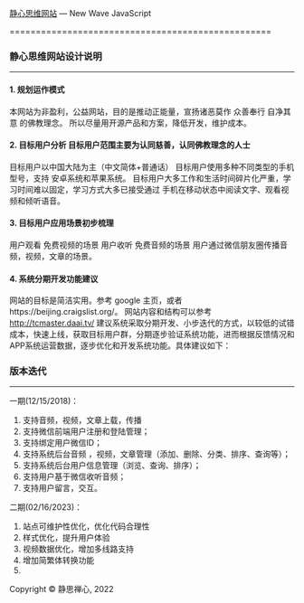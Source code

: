 [静心思维网站](https://jingsizen.com/) — New Wave JavaScript

==================================================

### 静心思维网站设计说明
---------------------

#### 1. 规划运作模式
本网站为非盈利，公益网站，目的是推动正能量，宣扬诸恶莫作 众善奉行 自净其意 的佛教理念。
所以尽量用开源产品和方案，降低开发，维护成本。

#### 2. 目标用户分析 目标用户范围主要为认同慈善，认同佛教理念的人士
目标用户以中国大陆为主（中文简体+普通话）
目标用户使用多种不同类型的手机型号，支持 安卓系统和苹果系统。
目标用户大多工作和生活时间碎片化严重，学习时间难以固定，学习方式大多已接受通过
手机在移动状态中阅读文字、观看视频和倾听语音。

#### 3. 目标用户应用场景初步梳理
用户观看 免费视频的场景
用户收听 免费音频的场景
用户通过微信朋友圈传播音频，视频，文章的场景。

#### 4. 系统分期开发功能建议
网站的目标是简洁实用。参考 google 主页，或者https://beijing.craigslist.org/。
网站内容和结构可以参考 http://tcmaster.daai.tv/
建议系统采取分期开发、小步迭代的方式，以较低的试错成本，快速上线，获取目标用户群，分期逐步验证系统功能，进而根据反馈情况和APP系统运营数据，逐步优化和开发系统功能。具体建议如下：


### 版本迭代
-----------

一期(12/15/2018)：
1. 支持音频，视频，文章上载，传播
2. 支持微信前端用户注册和登陆管理；
3. 支持绑定用户微信ID；
4. 支持系统后台音频 ，视频，文章管理（添加、删除、分类、排序、查询等）；
5. 支持系统后台用户信息管理（浏览、查询、排序）；
6. 支持用户基于微信收听音频；
7. 支持用户留言，交互。

二期(02/16/2023)：
1. 站点可维护性优化，优化代码合理性
2. 样式优化，提升用户体验
3. 视频数据优化，增加多线路支持
4. 增加简繁体转换功能
5. 




<p>Copyright &copy; 静思禅心, 2022 </p>
